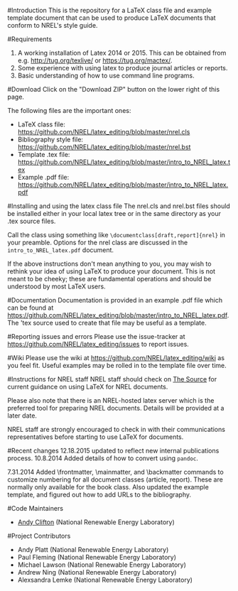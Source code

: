 #Introduction
This is the repository for a LaTeX class file and example template document that can be used to produce LaTeX documents that conform to NREL's style guide. 

#Requirements
1. A working installation of Latex 2014 or 2015. This can be obtained from e.g. http://tug.org/texlive/ or https://tug.org/mactex/.
2. Some experience with using latex to produce journal articles or reports.
3. Basic understanding of how to use command line programs.

#Download
Click on the "Download ZIP" button on the lower right of this page. 

The following files are the important ones:
* LaTeX class file: https://github.com/NREL/latex_editing/blob/master/nrel.cls
* Bibliography style file: https://github.com/NREL/latex_editing/blob/master/nrel.bst
* Template .tex file: https://github.com/NREL/latex_editing/blob/master/intro_to_NREL_latex.tex
* Example .pdf file: https://github.com/NREL/latex_editing/blob/master/intro_to_NREL_latex.pdf

#Installing and using the latex class file
The nrel.cls and nrel.bst files should be installed either in your local latex tree or in the same directory as your .tex source files. 

Call the class using something like `\documentclass[draft,report]{nrel}` in your preamble. Options for the nrel class are discussed in the `intro_to_NREL_latex.pdf` document.

If the above instructions don't mean anything to you, you may wish to rethink your idea of using LaTeX to produce your document. This is not meant to be cheeky; these are fundamental operations and should be understood by most LaTeX users.

#Documentation
Documentation is provided in an example .pdf file which can be found at  https://github.com/NREL/latex_editing/blob/master/intro_to_NREL_latex.pdf. The 'tex source used to create that file may be useful as a template.

#Reporting issues and errors
Please use the issue-tracker at https://github.com/NREL/latex_editing/issues to report issues.

#Wiki
Please use the wiki at https://github.com/NREL/latex_editing/wiki as you feel fit. Useful examples may be rolled in to the template file over time.

#Instructions for NREL staff
NREL staff should check on [The Source](http://thesource.nrel.gov/communications/templates.html) for current guidance on using LaTeX for NREL documents.

Please also note that there is an NREL-hosted latex server which is the preferred tool for preparing NREL documents. Details will be provided at a later date. 

NREL staff are strongly encouraged to check in with their communications representatives before starting to use LaTeX for documents.

#Recent changes
12.18.2015 updated to reflect new internal publications process. 
10.8.2014 Added details of how to convert using `pandoc`.

7.31.2014 Added \frontmatter, \mainmatter, and \backmatter commands to customize numbering for all document classes (article, report). These are normally only available for the book class. Also updated the example template, and figured out how to add URLs to the bibliography.

#Code Maintainers
* [Andy Clifton](mailto:andrew.clifton@nrel.gov) (National Renewable Energy Laboratory)

#Project Contributors
* Andy Platt (National Renewable Energy Laboratory)
* Paul Fleming (National Renewable Energy Laboratory)
* Michael Lawson (National Renewable Energy Laboratory)
* Andrew Ning (National Renewable Energy Laboratory)
* Alexsandra Lemke (National Renewable Energy Laboratory)
